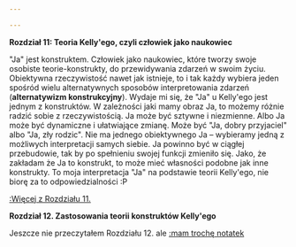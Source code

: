 ```yaml
---

---
```



**Rozdział 11: Teoria Kelly'ego, czyli człowiek jako naukowiec**

"Ja" jest konstruktem. Człowiek jako naukowiec, które tworzy swoje osobiste teorie-konstrukty, do przewidywania zdarzeń w swoim życiu. Obiektywna rzeczywistość nawet jak istnieje, to i tak każdy wybiera jeden spośród wielu alternatywnych sposobów interpretowania zdarzeń (**alternatywizm konstrukcyjny**). Wydaje mi się, że "Ja" u Kelly'ego jest jednym z konstruktów. W zależności jaki mamy obraz Ja, to możemy różnie radzić sobie z rzeczywistością. Ja może być sztywne i niezmienne. Albo Ja może być dynamiczne i ułatwiające zmianę. Może być "Ja, dobry przyjaciel" albo "Ja, zły rodzic". Nie ma jednego obiektywnego Ja – wybieramy jedną z możliwych interpretacji samych siebie. Ja powinno być w ciągłej przebudowie, tak by po spełnieniu swojej funkcji zmieniło się. Jako, że zakładam że Ja to konstrukt, to może mieć własności podobne jak inne konstrukty. To moja interpretacja "Ja" na podstawie teorii Kelly'ego, nie biorę za to odpowiedzialności :P

[:Więcej z Rozdziału 11.](/nutshells/pytanie1/zrodlo_pokrewne/r11) 


**Rozdział 12. Zastosowania teorii konstruktów Kelly'ego**

Jeszcze nie przeczytałem Rozdziału 12. ale [:mam trochę notatek](/nutshells/pytanie1/zrodlo_pokrewne/r12)



